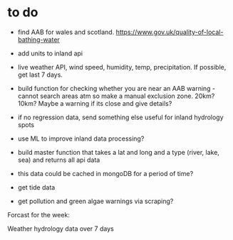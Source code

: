 # to do

- find AAB for wales and scotland. https://www.gov.uk/quality-of-local-bathing-water
- add units to inland api
- live weather API, wind speed, humidity, temp, precipitation. If possible, get last 7 days.
- build function for checking whether you are near an AAB warning - cannot search areas atm so make a manual exclusion zone. 20km? 10km? Maybe a warning if its close and give details?
- if no regression data, send something else useful for inland hydrology spots

- use ML to improve inland data processing?
- build master function that takes a lat and long and a type (river, lake, sea) and returns all api data
- this data could be cached in mongoDB for a period of time?
- get tide data
- get pollution and green algae warnings via scraping?

Forcast for the week:

Weather
hydrology data over 7 days

